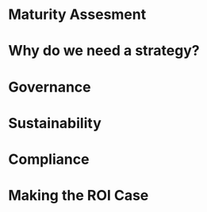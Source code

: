 # Maturity Assesment

# Why do we need a strategy?

# Governance

# Sustainability

# Compliance

# Making the ROI Case
